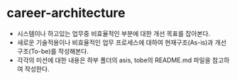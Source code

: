 # career-architecture
- 시스템이나 하고있는 업무중 비효율적인 부분에 대한 개선 목표를 잡아본다.
- 새로운 기술적용이나 비효율적인 업무 프로세스에 대하여 현재구조(As-is)과 개선구조(To-be)를 작성해본다.
- 각각의 미션에 대한 내용은 하부 폴더의 asis, tobe의 README.md 파일을 참고하여 작성한다.


